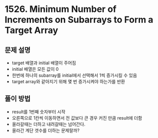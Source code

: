 # 1526. Minimum Number of Increments on Subarrays to Form a Target Array
## 문제 설명
- target 배열과 initial 배열이 주어짐
- initial 배열은 모든 값이 0
- 한번에 하나의 subarray를 initial에서 선택해서 1씩 증가시킬 수 있음
- target array와 같아지기 위해 몇 번 증가시켜야 하는가를 반환
## 풀이 방법
- result를 1번째 숫자부터 시작
- 오른쪽으로 1칸씩 이동하면서 전 값보다 큰 경우 커진 만큼 result에 더함
- 올라갈때는 더하고 내려갈때는 넘어간다.
- 올라간 계단 갯수를 더하는 문제랄까?